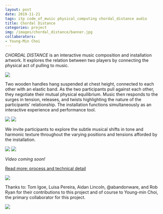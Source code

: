 ```yaml
---
layout: post
date: 2019-11-21
tags: itp code_of_music physical_computing chordal_distance audio
title: Chordal Distance
categories: project
img: /images/chordal_distance/banner.jpg
collaborators:
- Young-Min Choi
---
```


*CHORDAL DISTANCE* is an interactive music composition and installation artwork. It explores the relation between two players by connecting the physical act of pulling to music.

![](/images/chordal_distance/hanging1.jpg)

Two wooden handles hang suspended at chest height, connected to each other with an elastic band. As the two participants pull against each other, they negotiate their mutual physical equilibrium. Music then responds to the surges in tension, releases, and twists highlighting the nature of the participants' relationship. The installation functions simultaneously as an interactive experience and performance tool.

<img class='sm_img' src='/images/chordal_distance/handle-close1.jpg' />
<img class='sm_img' src='/images/chordal_distance/handle-close3.jpg' />

We invite participants to explore the subtle musical shifts in tone and harmonic texture throughout the varying positions and tensions afforded by the installation.

<img class='sm_img' src='/images/chordal_distance/playing2.jpg' />
<img class='sm_img' src='/images/chordal_distance/playing4.jpg' />

*Video coming soon!*

[Read more: process and technical detail](/tag/chordal_distance)


![](/images/chordal_distance/partners3.jpg)

Thanks to: Tom Igoe, Luisa Pereira, Aidan Lincoln, @abandonware, and Rob Ryan for their contributions to this project and of course to Young-min Choi, the primary collaborator for this project.

![](/images/chordal_distance/banner.jpg)
